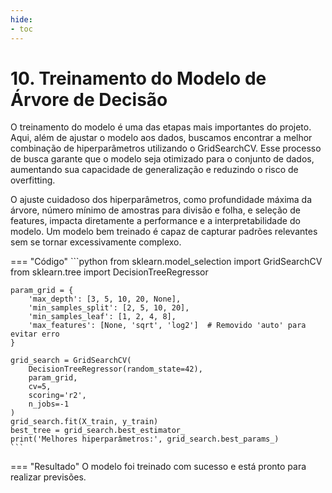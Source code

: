 ```yaml
---
hide:
- toc
---
```


# 10. Treinamento do Modelo de Árvore de Decisão


O treinamento do modelo é uma das etapas mais importantes do projeto. Aqui, além de ajustar o modelo aos dados, buscamos encontrar a melhor combinação de hiperparâmetros utilizando o GridSearchCV. Esse processo de busca garante que o modelo seja otimizado para o conjunto de dados, aumentando sua capacidade de generalização e reduzindo o risco de overfitting.

O ajuste cuidadoso dos hiperparâmetros, como profundidade máxima da árvore, número mínimo de amostras para divisão e folha, e seleção de features, impacta diretamente a performance e a interpretabilidade do modelo. Um modelo bem treinado é capaz de capturar padrões relevantes sem se tornar excessivamente complexo.

=== "Código"
	```python
	from sklearn.model_selection import GridSearchCV
	from sklearn.tree import DecisionTreeRegressor

	param_grid = {
		'max_depth': [3, 5, 10, 20, None],
		'min_samples_split': [2, 5, 10, 20],
		'min_samples_leaf': [1, 2, 4, 8],
		'max_features': [None, 'sqrt', 'log2']  # Removido 'auto' para evitar erro
	}

	grid_search = GridSearchCV(
		DecisionTreeRegressor(random_state=42),
		param_grid,
		cv=5,
		scoring='r2',
		n_jobs=-1
	)
	grid_search.fit(X_train, y_train)
	best_tree = grid_search.best_estimator_
	print('Melhores hiperparâmetros:', grid_search.best_params_)
	```
=== "Resultado"
	O modelo foi treinado com sucesso e está pronto para realizar previsões.
